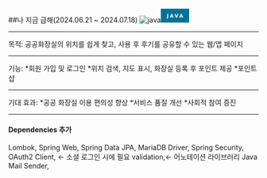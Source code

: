 ##나 지금 급해(2024.06.21 ~ 2024.07.18)
![java](https://github.com/user-attachments/assets/cc6e5f5d-80c8-4595-ab8b-2401a2380f5e)<svg xmlns="http://www.w3.org/2000/svg" xmlns:xlink="http://www.w3.org/1999/xlink" width="57" height="28" role="img" aria-label="JAVA"><title>JAVA</title><g shape-rendering="crispEdges"><rect width="57" height="28" fill="#007396"/></g><g fill="#fff" text-anchor="middle" font-family="Verdana,Geneva,DejaVu Sans,sans-serif" text-rendering="geometricPrecision" font-size="100"><text transform="scale(.1)" x="285" y="175" textLength="330" fill="#fff" font-weight="bold">JAVA</text></g></svg>

***
목적: 공공화장실의 위치를 쉽게 찾고, 사용 후 후기를 공유할 수 있는 웹/앱 페이지
***
기능: 
*회원 가입 및 로그인
*위치 검색, 지도 표시, 화장실 등록 후 포인트 제공
*포인트샵
***
기대 효과: 
*공공 화장실 이용 편의성 향상
*서비스 품질 개선
*사회적 참여 증진
***
#### Dependencies 추가
Lombok,
Spring Web,
Spring Data JPA,
MariaDB Driver,
Spring Security,
OAuth2 Client, <- 소셜 로그인 시에 필요
validation,<- 어노테이션 라이브러리
Java Mail Sender,
